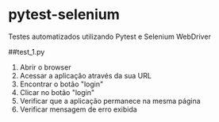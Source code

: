 # pytest-selenium

Testes automatizados utilizando Pytest e Selenium WebDriver

##test_1.py

1. Abrir o browser
2. Acessar a aplicação através da sua URL
3. Encontrar o botão "login"
4. Clicar no botão "login"
5. Verificar que a aplicação permanece na mesma página
6. Verificar mensagem de erro exibida



